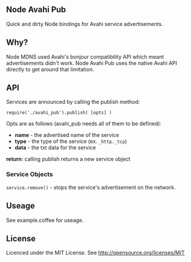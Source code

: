 ## Node Avahi Pub

Quick and dirty Node bindings for Avahi service advertisements.

## Why?

Node MDNS used Avahi's bonjour compatibility API which meant advertisements 
didn't work. Node Avahi Pub uses the native Avahi API directly to get around 
that limitation.

## API

Services are announced by calling the publish method:

`require('./avahi_pub').publish( [opts] )`

Opts are as follows (avahi_pub needs all of them to be defined):

* **name** - the advertised name of the service
* **type** - the type of the service (ex. `_http._tcp`)
* **data** - the txt data for the service

**return**: calling publish returns a new service object

### Service Objects

`service.remove()` - stops the service's advertisement on the network.

## Useage

See example.coffee for useage.

## License

Licenced under the MIT License. See http://opensource.org/licenses/MIT